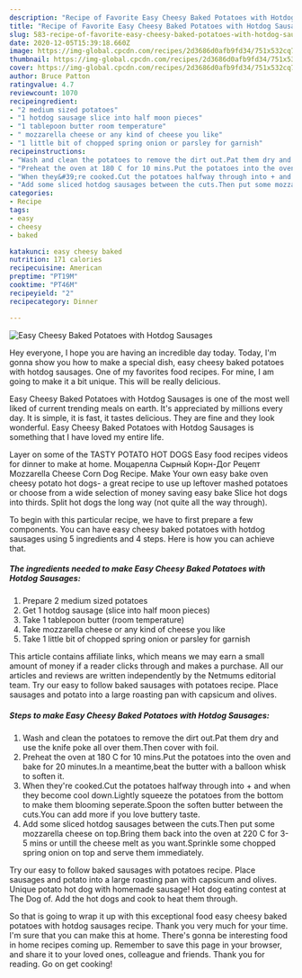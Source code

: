 ```yaml
---
description: "Recipe of Favorite Easy Cheesy Baked Potatoes with Hotdog Sausages"
title: "Recipe of Favorite Easy Cheesy Baked Potatoes with Hotdog Sausages"
slug: 583-recipe-of-favorite-easy-cheesy-baked-potatoes-with-hotdog-sausages
date: 2020-12-05T15:39:18.660Z
image: https://img-global.cpcdn.com/recipes/2d3686d0afb9fd34/751x532cq70/easy-cheesy-baked-potatoes-with-hotdog-sausages-recipe-main-photo.jpg
thumbnail: https://img-global.cpcdn.com/recipes/2d3686d0afb9fd34/751x532cq70/easy-cheesy-baked-potatoes-with-hotdog-sausages-recipe-main-photo.jpg
cover: https://img-global.cpcdn.com/recipes/2d3686d0afb9fd34/751x532cq70/easy-cheesy-baked-potatoes-with-hotdog-sausages-recipe-main-photo.jpg
author: Bruce Patton
ratingvalue: 4.7
reviewcount: 1070
recipeingredient:
- "2 medium sized potatoes"
- "1 hotdog sausage slice into half moon pieces"
- "1 tablepoon butter room temperature"
- " mozzarella cheese or any kind of cheese you like"
- "1 little bit of chopped spring onion or parsley for garnish"
recipeinstructions:
- "Wash and clean the potatoes to remove the dirt out.Pat them dry and use the knife poke all over them.Then cover with foil."
- "Preheat the oven at 180 C for 10 mins.Put the potatoes into the oven and bake for 20 minutes.In a meantime,beat the butter with a balloon whisk to soften it."
- "When they&#39;re cooked.Cut the potatoes halfway through into + and when they become cool down.Lightly squeeze the potatoes from the bottom to make them blooming seperate.Spoon the soften butter between the cuts.You can add more if you love buttery taste."
- "Add some sliced hotdog sausages between the cuts.Then put some mozzarella cheese on top.Bring them back into the oven at 220 C for 3-5 mins or untill the cheese melt as you want.Sprinkle some chopped spring onion on top and serve them immediately."
categories:
- Recipe
tags:
- easy
- cheesy
- baked

katakunci: easy cheesy baked 
nutrition: 171 calories
recipecuisine: American
preptime: "PT19M"
cooktime: "PT46M"
recipeyield: "2"
recipecategory: Dinner

---
```



![Easy Cheesy Baked Potatoes with Hotdog Sausages](https://img-global.cpcdn.com/recipes/2d3686d0afb9fd34/751x532cq70/easy-cheesy-baked-potatoes-with-hotdog-sausages-recipe-main-photo.jpg)

Hey everyone, I hope you are having an incredible day today. Today, I'm gonna show you how to make a special dish, easy cheesy baked potatoes with hotdog sausages. One of my favorites food recipes. For mine, I am going to make it a bit unique. This will be really delicious.

Easy Cheesy Baked Potatoes with Hotdog Sausages is one of the most well liked of current trending meals on earth. It's appreciated by millions every day. It is simple, it is fast, it tastes delicious. They are fine and they look wonderful. Easy Cheesy Baked Potatoes with Hotdog Sausages is something that I have loved my entire life.

Layer on some of the TASTY POTATO HOT DOGS Easy food recipes videos for dinner to make at home. Моцарелла Сырный Корн-Дог Рецепт Mozzarella Cheese Corn Dog Recipe. Make Your own easy bake oven cheesy potato hot dogs- a great recipe to use up leftover mashed potatoes or choose from a wide selection of money saving easy bake Slice hot dogs into thirds. Split hot dogs the long way (not quite all the way through).


To begin with this particular recipe, we have to first prepare a few components. You can have easy cheesy baked potatoes with hotdog sausages using 5 ingredients and 4 steps. Here is how you can achieve that.

<!--inarticleads1-->

##### The ingredients needed to make Easy Cheesy Baked Potatoes with Hotdog Sausages:

1. Prepare 2 medium sized potatoes
1. Get 1 hotdog sausage (slice into half moon pieces)
1. Take 1 tablepoon butter (room temperature)
1. Take  mozzarella cheese or any kind of cheese you like
1. Take 1 little bit of chopped spring onion or parsley for garnish


This article contains affiliate links, which means we may earn a small amount of money if a reader clicks through and makes a purchase. All our articles and reviews are written independently by the Netmums editorial team. Try our easy to follow baked sausages with potatoes recipe. Place sausages and potato into a large roasting pan with capsicum and olives. 

<!--inarticleads2-->

##### Steps to make Easy Cheesy Baked Potatoes with Hotdog Sausages:

1. Wash and clean the potatoes to remove the dirt out.Pat them dry and use the knife poke all over them.Then cover with foil.
1. Preheat the oven at 180 C for 10 mins.Put the potatoes into the oven and bake for 20 minutes.In a meantime,beat the butter with a balloon whisk to soften it.
1. When they&#39;re cooked.Cut the potatoes halfway through into + and when they become cool down.Lightly squeeze the potatoes from the bottom to make them blooming seperate.Spoon the soften butter between the cuts.You can add more if you love buttery taste.
1. Add some sliced hotdog sausages between the cuts.Then put some mozzarella cheese on top.Bring them back into the oven at 220 C for 3-5 mins or untill the cheese melt as you want.Sprinkle some chopped spring onion on top and serve them immediately.


Try our easy to follow baked sausages with potatoes recipe. Place sausages and potato into a large roasting pan with capsicum and olives. Unique potato hot dog with homemade sausage! Hot dog eating contest at The Dog of. Add the hot dogs and cook to heat them through. 

So that is going to wrap it up with this exceptional food easy cheesy baked potatoes with hotdog sausages recipe. Thank you very much for your time. I'm sure that you can make this at home. There's gonna be interesting food in home recipes coming up. Remember to save this page in your browser, and share it to your loved ones, colleague and friends. Thank you for reading. Go on get cooking!
